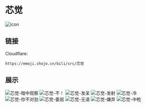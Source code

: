 # 芯觉
![icon](https://emoji.shojo.cn/bili/src/芯觉/icon.png)
## 链接
Cloudflare:
```
https://emoji.shojo.cn/bili/src/芯觉
```
## 展示
![芯觉-暗中观察](https://emoji.shojo.cn/bili/src/芯觉/芯觉-暗中观察.png)
![芯觉-不！](https://emoji.shojo.cn/bili/src/芯觉/芯觉-不！.png)
![芯觉-发呆](https://emoji.shojo.cn/bili/src/芯觉/芯觉-发呆.png)
![芯觉-发射](https://emoji.shojo.cn/bili/src/芯觉/芯觉-发射.png)
![芯觉-冷](https://emoji.shojo.cn/bili/src/芯觉/芯觉-冷.png)
![芯觉-你不对劲](https://emoji.shojo.cn/bili/src/芯觉/芯觉-你不对劲.png)
![芯觉-委屈](https://emoji.shojo.cn/bili/src/芯觉/芯觉-委屈.png)
![芯觉-无语](https://emoji.shojo.cn/bili/src/芯觉/芯觉-无语.png)
![芯觉-嫌弃](https://emoji.shojo.cn/bili/src/芯觉/芯觉-嫌弃.png)
![芯觉-中枪](https://emoji.shojo.cn/bili/src/芯觉/芯觉-中枪.png)
